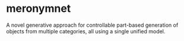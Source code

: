 # meronymnet
A novel generative approach for controllable part-based generation of objects from multiple categories, all using a single unified model.
